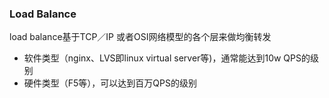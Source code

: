 ### Load Balance

load balance基于TCP／IP 或者OSI网络模型的各个层来做均衡转发

* 软件类型（nginx、LVS即linux virtual server等\)，通常能达到10w QPS的级别
* 硬件类型（F5等），可以达到百万QPS的级别



